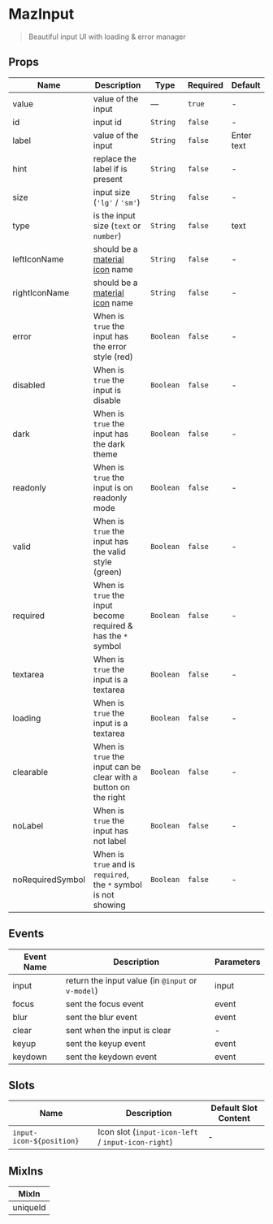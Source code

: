 # MazInput

> Beautiful input UI with loading & error manager

## Props

<!-- @vuese:MazInput:props:start -->

| Name             | Description                                                            | Type      | Required | Default    |
| ---------------- | ---------------------------------------------------------------------- | --------- | -------- | ---------- |
| value            | value of the input                                                     | —         | `true`   | -          |
| id               | input id                                                               | `String`  | `false`  | -          |
| label            | value of the input                                                     | `String`  | `false`  | Enter text |
| hint             | replace the label if is present                                        | `String`  | `false`  | -          |
| size             | input size (`'lg'` / `'sm'`)                                           | `String`  | `false`  | -          |
| type             | is the input size (`text` or `number`)                                 | `String`  | `false`  | text       |
| leftIconName     | should be a [material icon](https://material.io/resources/icons/) name | `String`  | `false`  | -          |
| rightIconName    | should be a [material icon](https://material.io/resources/icons/) name | `String`  | `false`  | -          |
| error            | When is `true` the input has the error style (red)                     | `Boolean` | `false`  | -          |
| disabled         | When is `true` the input is disable                                    | `Boolean` | `false`  | -          |
| dark             | When is `true` the input has the dark theme                            | `Boolean` | `false`  | -          |
| readonly         | When is `true` the input is on readonly mode                           | `Boolean` | `false`  | -          |
| valid            | When is `true` the input has the valid style (green)                   | `Boolean` | `false`  | -          |
| required         | When is `true` the input become required & has the `*` symbol          | `Boolean` | `false`  | -          |
| textarea         | When is `true` the input is a textarea                                 | `Boolean` | `false`  | -          |
| loading          | When is `true` the input is a textarea                                 | `Boolean` | `false`  | -          |
| clearable        | When is `true` the input can be clear with a button on the right       | `Boolean` | `false`  | -          |
| noLabel          | When is `true` the input has not label                                 | `Boolean` | `false`  | -          |
| noRequiredSymbol | When is `true` and is `required`, the `*` symbol is not showing        | `Boolean` | `false`  | -          |

<!-- @vuese:MazInput:props:end -->

## Events

<!-- @vuese:MazInput:events:start -->

| Event Name | Description                                       | Parameters |
| ---------- | ------------------------------------------------- | ---------- |
| input      | return the input value (in `@input` or `v-model`) | input      |
| focus      | sent the focus event                              | event      |
| blur       | sent the blur event                               | event      |
| clear      | sent when the input is clear                      | -          |
| keyup      | sent the keyup event                              | event      |
| keydown    | sent the keydown event                            | event      |

<!-- @vuese:MazInput:events:end -->

## Slots

<!-- @vuese:MazInput:slots:start -->

| Name                     | Description                                        | Default Slot Content |
| ------------------------ | -------------------------------------------------- | -------------------- |
| `input-icon-${position}` | Icon slot (`input-icon-left` / `input-icon-right`) | -                    |

<!-- @vuese:MazInput:slots:end -->

## MixIns

<!-- @vuese:MazInput:mixIns:start -->

| MixIn    |
| -------- |
| uniqueId |

<!-- @vuese:MazInput:mixIns:end -->
